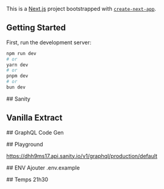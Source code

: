 This is a [Next.js](https://nextjs.org/) project bootstrapped with [`create-next-app`](https://github.com/vercel/next.js/tree/canary/packages/create-next-app).

## Getting Started

First, run the development server:

```bash
npm run dev
# or
yarn dev
# or
pnpm dev
# or
bun dev
```

## Sanity

## Vanilla Extract

## GraphQL Code Gen

## Playground

https://dhh9ms17.api.sanity.io/v1/graphql/production/default

## ENV
Ajouter .env.example

## Temps
21h30
